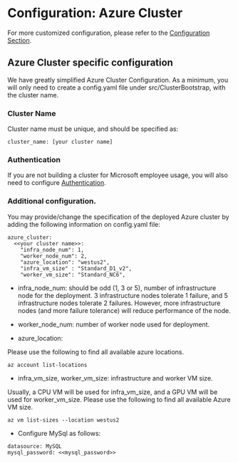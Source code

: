 # Configuration: Azure Cluster

For more customized configuration, please refer to the [Configuration Section](../configuration/Readme.md). 

## Azure Cluster specific configuration

We have greatly simplified Azure Cluster Configuration. As a minimum, you will only need to create a config.yaml file under src/ClusterBootstrap, with the cluster name. 

### Cluster Name

Cluster name must be unique, and should be specified as:

```
cluster_name: [your cluster name]
```


### Authentication
If you are not building a cluster for Microsoft employee usage, you will also need to configure [Authentication](../authentication/Readme.md). 

### Additional configuration. 

You may provide/change the specification of the deployed Azure cluster by adding the following information on config.yaml file:

```
azure_cluster: 
  <<your cluster name>>:
    "infra_node_num": 1, 
    "worker_node_num": 2, 
    "azure_location": "westus2",
    "infra_vm_size" : "Standard_D1_v2",
    "worker_vm_size": "Standard_NC6",
``` 

* infra_node_num: should be odd (1, 3 or 5), number of infrastructure node for the deployment. 3 infrastructure nodes tolerate 1 failure, and 5 infrastructure nodes tolerate 2 failures. However, more infrastructure nodes (and more failure tolerance) will reduce performance of the node. 

* worker_node_num: number of worker node used for deployment. 

* azure_location: 

Please use the following to find all available azure locations. 
```
az account list-locations
```

* infra_vm_size, worker_vm_size: infrastructure and worker VM size. 

Usually, a CPU VM will be used for infra_vm_size, and a GPU VM will be used for worker_vm_size. Please use the following to find all available Azure VM size. 
```
az vm list-sizes --location westus2
```

* Configure MySql as follows:

```
datasource: MySQL
mysql_password: <<mysql_password>>
```
